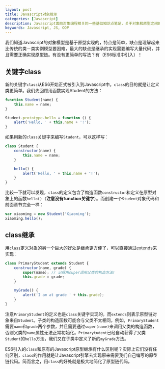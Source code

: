 ```yaml
---
layout: post
title: Javascript对象继承
categories: [Javascript]
description: Javascript面向对象编程相关的一些基础知识点笔记，关于对象和原型之间的关系等概念的速记。
keywords: Javascript, JS, OOP
---
```


我们知道Javascript的对象模型是基于原型实现的，特点是简单，缺点是理解起来比传统的类－类实例模型要困难，最大的缺点是继承的实现需要编写大量代码，并且需要正确实现原型链。有没有更简单的写法？有（ES6标准中引入）！

## 关键字class

新的关键字`class`从ES6开始正式被引入到Javascript中。`class`的目的就是让定义类更简单。我们先回顾用函数实现Student的方法：

```javascript
function Student(name) {
    this.name = name;
}

Student.prototype.hello = function () {
    alert('Hello, ' + this.name + '!');
}
```

如果用新的`class`关键字来编写`Student`，可以这样写：

```javascript
class Student {
    constructor(name) {
        this.name = name;
    }

    hello() {
        alert('Hello, ' + this.name + '!');
    }
}
```

比较一下就可以发现，`class`的定义包含了构造函数`constructor`和定义在原型对象上的函数`hello()`（**注意没有function关键字**）。而创建一个`Student`对象代码和前面章节完全一样：

```javascript
var xiaoming = new Student('Xiaoming');
xiaoming.hello();
```

## class继承

用`class`定义对象的另一个巨大的好处是继承更方便了，可以直接通过extends来实现：

```javascript
class PrimaryStudent extends Student {
    constructor(name, grade) {
        super(name); // 记得用super调用父类的构造方法!
        this.grade = grade;
    }

    myGrade() {
        alert('I am at grade ' + this.grade);
    }
}
```

注意`PrimaryStudent`的定义也是`class`关键字实现的，而`extends`则表示原型链对象来自`Student`。子类的构造函数可能会与父类不太相同，例如，`PrimaryStudent`需要`name`和`grade`两个参数，并且需要通过`super(name)`来调用父类的构造函数，否则父类的`name`属性无法正常初始化。`Primarytudent`已经自动获得了父类`Student`的`hello`方法，我们又在子类中定义了新的`myGrade`方法。

ES6引入的`class`和原有的Javascript原型继承有什么区别呢？实际上它们没有任何区别，`class`的作用就是让Javascript引擎去实现原来需要我们自己编写的原型链代码。简而言之，用`class`的好处就是极大地简化了原型链代码。
